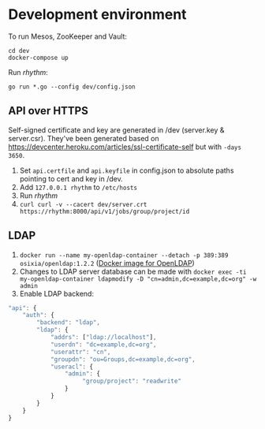 # Development environment

To run Mesos, ZooKeeper and Vault:
```
cd dev
docker-compose up
```

Run *rhythm*:
```
go run *.go --config dev/config.json
```

## API over HTTPS

Self-signed certificate and key are generated in /dev (server.key & server.csr).
They've been generated based on https://devcenter.heroku.com/articles/ssl-certificate-self but with `-days 3650`.


1. Set `api.certfile` and `api.keyfile` in config.json to absolute paths pointing to cert and key in /dev.
2. Add `127.0.0.1 rhythm` to `/etc/hosts`
3. Run *rhythm*
4. `curl curl -v --cacert dev/server.crt https://rhythm:8000/api/v1/jobs/group/project/id`

## LDAP

1. `docker run --name my-openldap-container --detach -p 389:389 osixia/openldap:1.2.2` ([Docker image for OpenLDAP](https://github.com/osixia/docker-openldap))
2. Changes to LDAP server database can be made with `docker exec -ti my-openldap-container ldapmodify -D "cn=admin,dc=example,dc=org" -w admin`
3. Enable LDAP backend:
```javascript
"api": {
    "auth": {
        "backend": "ldap",
        "ldap": {
            "addrs": ["ldap://localhost"],
            "userdn": "dc=example,dc=org",
            "userattr": "cn",
            "groupdn": "ou=Groups,dc=example,dc=org",
            "useracl": {
                "admin": {
                     "group/project": "readwrite"
                }
            }
        }
    }
}
```
